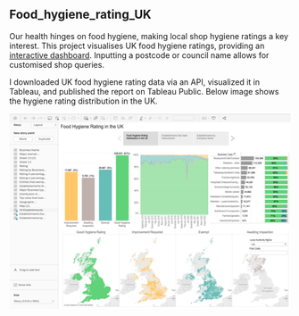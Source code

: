 ## Food_hygiene_rating_UK

Our health hinges on food hygiene, making local shop hygiene ratings a key interest. This project visualises UK food hygiene ratings, providing an [interactive dashboard](https://public.tableau.com/app/profile/xiao.lai/viz/FoodHygieneRatingUK/FoodHygieneRatingintheUK?publish=yes). Inputting a postcode or council name allows for customised shop queries.

I downloaded UK food hygiene rating data via an API, visualized it in Tableau, and published the report on Tableau Public. Below image shows the hygiene rating distribution in the UK. 

<p align="center">
  <img width="520" height="350" src="hygienerating.png">
</p>
